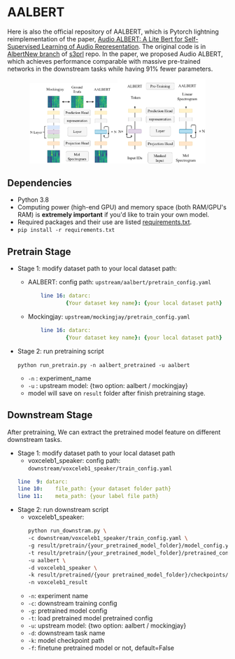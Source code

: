 # AALBERT
Here is also the official repository of AALBERT, which is Pytorch lightning reimplementation of the paper, [Audio ALBERT: A Lite Bert for Self-Supervised Learning of Audio Representation](https://ieeexplore.ieee.org/document/9383575). The original code is in [AlbertNew branch](https://github.com/s3prl/s3prl/tree/AlbertNew) of [s3prl](https://github.com/s3prl/s3prl) repo. In the paper, we proposed Audio ALBERT, which achieves performance comparable with massive pre-trained networks in the downstream tasks while having 91% fewer parameters.

<div style="text-align:center"><img src="model.png" alt="drawing" width="40%"/><img src="albert.png" alt="drawing" width="40%"/></div>

## Dependencies

- Python 3.8
- Computing power (high-end GPU) and memory space (both RAM/GPU's RAM) is **extremely important** if you'd like to train your own model.
- Required packages and their use are listed [requirements.txt](requirements.txt).
- `pip install -r requirements.txt`

## Pretrain Stage

- Stage 1: modify dataset path to your local dataset path:
    - AALBERT: 
       config path: `upstream/aalbert/pretrain_config.yaml`
        ```YAML
            line 16: datarc:
                    {Your dataset key name}: {your local dataset path}
        ```
    - Mockingjay:
        `upstream/mockingjay/pretrain_config.yaml`
        ```YAML
            line 16: datarc:
                    {Your dataset key name}: {your local dataset path}
        ```
- Stage 2: run pretraining script

    `python run_pretrain.py -n aalbert_pretrained -u aalbert`
    
    - `-n` : experiment_name
    - `-u` : upstream model: {two option: aalbert / mockingjay}
    - model will save on `result` folder after finish pretraining stage.

## Downstream Stage

After pretraining, We can extract the pretrained model feature on different downstream tasks.

- Stage 1: modify dataset path to your local dataset path
    - voxceleb1_speaker:
        config path: `downstream/voxceleb1_speaker/train_config.yaml`
    ```YAML
    line  9: datarc:
    line 10:    file_path: {your dataset folder path}
    line 11:    meta_path: {your label file path}
    ```
- Stage 2: run downstream script
    - voxceleb1_speaker: 
        ```bash
        python run_downstram.py \
        -c downstream/voxceleb1_speaker/train_config.yaml \
        -g result/pretrain/{your_pretrained_model_folder}/model_config.yaml  \
        -t result/pretrain/{your_pretrained_model_folder}/pretrained_config.yaml \
        -u aalbert \
        -d voxceleb1_speaker \
        -k result/pretrained/{your pretrained_model_folder}/checkpoints/{checkpoint_you_want_to_use.ckpt} \
        -n voxceleb1_result
        ```
    - `-n`: experiment name
    - `-c`: downstream training config
    - `-g`: pretrained model config
    - `-t`: load pretrained model pretrained config
    - `-u`: upstream model: {two option: aalbert / mockingjay}
    - `-d`: downstream task name
    - `-k`: model checkpoint path
    - `-f`: finetune pretrained model or not, default=False



